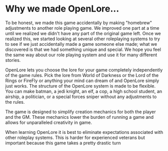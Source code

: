 # Why we made OpenLore...

To be honest, we made this game accidentally by making "homebrew" adjustments to another role playing game. We improved one part at a time until we realized we didn't have any part of the original game left. Once we realized this, we started looking at several other roleplaying systems to try to see if we just accidentally made a game someone else made; what we discovered is that we had something unique and special. We hope you feel the same way about our role playing system and use it for many different stories.

OpenLore lets you choose the lore for your game completely independently of the game rules. Pick the lore from World of Darkness or the Lord of the Rings or FireFly or anything your mind can dream of and OpenLore simply just works. The structure of the OpenLore system is made to be flexible. You can make batman, a jedi knight, an elf, a cop, a high school student, an airship, a politician, or a special forces sniper without any adjustments to the rules.

The game is designed to simplify creation mechanics for both the player and the GM. These mechanics lower the burden of running a game and allows for unparalleled creativity in game.

When learning OpenLore it is best to eliminate expectations associated with other roleplay systems. This is harder for experienced veterans but important because this game takes a pretty drastic turn

